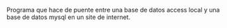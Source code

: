Programa que hace de puente entre una base de datos access local y una base de datos mysql en un site de internet.
